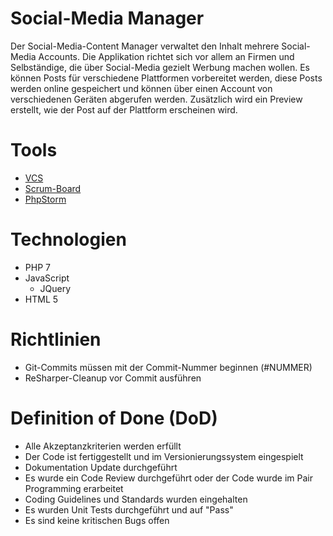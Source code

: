 # Social-Media Manager
Der Social-Media-Content Manager verwaltet den Inhalt mehrere Social-Media Accounts.
Die Applikation richtet sich vor allem an Firmen und Selbständige, die über Social-Media gezielt Werbung machen wollen.
Es können Posts für verschiedene Plattformen vorbereitet werden, diese Posts werden online gespeichert und können über einen Account von verschiedenen Geräten abgerufen werden.
Zusätzlich wird ein Preview erstellt, wie der Post auf der Plattform erscheinen wird.

# Tools
* [VCS](https://github.com/StarlordTheCoder/SocialMediaManager)
* [Scrum-Board](https://tree.taiga.io/project/starlordthecoder-socialmediamanager/backlog?epic=null)
* [PhpStorm](https://www.jetbrains.com/phpstorm/)

# Technologien
* PHP 7
* JavaScript
  * JQuery
* HTML 5

# Richtlinien  
* Git-Commits müssen mit der Commit-Nummer beginnen (#NUMMER)
* ReSharper-Cleanup vor Commit ausführen

# Definition of Done (DoD)
* Alle Akzeptanzkriterien werden erfüllt
* Der Code ist fertiggestellt und im Versionierungssystem eingespielt
* Dokumentation Update durchgeführt
* Es wurde ein Code Review durchgeführt oder der Code wurde im Pair Programming erarbeitet
* Coding Guidelines und Standards wurden eingehalten
* Es wurden Unit Tests durchgeführt und auf "Pass"
* Es sind keine kritischen Bugs offen